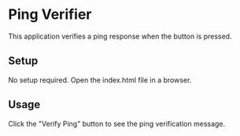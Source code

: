 # Ping Verifier
This application verifies a ping response when the button is pressed.
## Setup
No setup required. Open the index.html file in a browser.
## Usage
Click the "Verify Ping" button to see the ping verification message.
